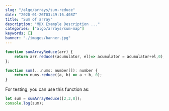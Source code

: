 ```yaml
---
slug: "/algo/arrays/sum-reduce"
date: "2020-01-26T03:49:16.408Z"
title: "Sum of array"
description: "MDX Example Description ..."
categories: ["algo/arrays/sum-map"]
keywords: []
banner: "./images/banner.jpg"
---
```



```javascript
function sumArrayReduce(arr) {
    return arr.reduce((acumulator, el)=> acumulator = acumulator+el,0);
};

function sum(...nums: number[]): number {
    return nums.reduce((a, b) => a + b, 0);
}
```

For testing, you can use this function as:

```javascript
let sum = sumArrayReduce([2,3,8]);
console.log(sum);
```


